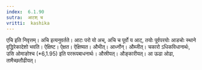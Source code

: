 ```yaml
---
index:  6.1.90
sutra:  आटश् च
vritti:  kashika 
---
```


एचि इति निवृत्तम्। अचि इत्यनुवर्तते। आटः परो यो अच्, अचि च पूर्वो य आट्, तयोः पूर्वपरयोः आडचोः स्थाने वृद्धिरेकादेशो भवति। ऐक्षिष्ट। ऐक्षत। ऐक्षिष्यत। औभीत्। आर्ध्नोन्। औब्जीत्। चकारो ऽधिकविधानार्थः, उसि ओमाङोश्च (*6,1.95) इति पररूपबाधनार्थः। औस्रीयत्। औङ्कारीयत्। आ ऊढा ओढा, तामैच्छतौढीयत्।


